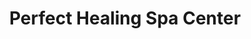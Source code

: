 ---
title: "Perfect Healing Spa Center"
url: /milpitas/perfect-healing-spa-center/
shop: Massage
---